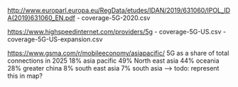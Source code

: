 http://www.europarl.europa.eu/RegData/etudes/IDAN/2019/631060/IPOL_IDA(2019)631060_EN.pdf
	- coverage-5G-2020.csv

https://www.highspeedinternet.com/providers/5g
	- coverage-5G-US.csv
	- coverage-5G-US-expansion.csv


https://www.gsma.com/r/mobileeconomy/asiapacific/
5G as a share of total connections in 2025
18% asia pacific
49% North east asia
44% oceania
28% greater china
8% south east asia
7% south asia 
--> todo: represent this in map?


